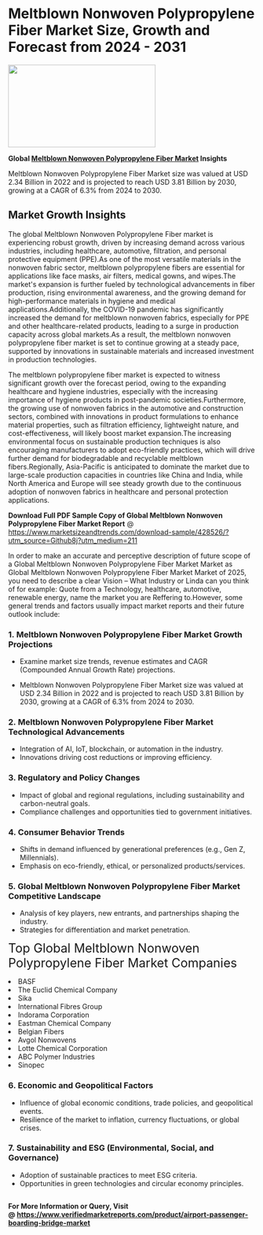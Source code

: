 <H1>Meltblown Nonwoven Polypropylene Fiber Market Size, Growth and Forecast from 2024 - 2031</H1><img class="aligncenter size-medium wp-image-584254" src="https://thirdeyenews.in/wp-content/uploads/2024/09/Global-Market-Research-300x168.jpeg" alt="" width="300" height="168" /><p><strong>Global&nbsp;<a href="https://www.marketsizeandtrends.com/download-sample/428526/?utm_source=Github8j?utm_medium=211">Meltblown Nonwoven Polypropylene Fiber Market</a> Insights</strong></p><p>Meltblown Nonwoven Polypropylene Fiber Market size was valued at USD 2.34 Billion in 2022 and is projected to reach USD 3.81 Billion by 2030, growing at a CAGR of 6.3% from 2024 to 2030.</p><p><h2>Market Growth Insights</h2> <p>The global Meltblown Nonwoven Polypropylene Fiber market is experiencing robust growth, driven by increasing demand across various industries, including healthcare, automotive, filtration, and personal protective equipment (PPE).As one of the most versatile materials in the nonwoven fabric sector, meltblown polypropylene fibers are essential for applications like face masks, air filters, medical gowns, and wipes.The market's expansion is further fueled by technological advancements in fiber production, rising environmental awareness, and the growing demand for high-performance materials in hygiene and medical applications.Additionally, the COVID-19 pandemic has significantly increased the demand for meltblown nonwoven fabrics, especially for PPE and other healthcare-related products, leading to a surge in production capacity across global markets.As a result, the meltblown nonwoven polypropylene fiber market is set to continue growing at a steady pace, supported by innovations in sustainable materials and increased investment in production technologies.</p> <p>The meltblown polypropylene fiber market is expected to witness significant growth over the forecast period, owing to the expanding healthcare and hygiene industries, especially with the increasing importance of hygiene products in post-pandemic societies.Furthermore, the growing use of nonwoven fabrics in the automotive and construction sectors, combined with innovations in product formulations to enhance material properties, such as filtration efficiency, lightweight nature, and cost-effectiveness, will likely boost market expansion.The increasing environmental focus on sustainable production techniques is also encouraging manufacturers to adopt eco-friendly practices, which will drive further demand for biodegradable and recyclable meltblown fibers.Regionally, Asia-Pacific is anticipated to dominate the market due to large-scale production capacities in countries like China and India, while North America and Europe will see steady growth due to the continuous adoption of nonwoven fabrics in healthcare and personal protection applications.</p> <p><span class=""><strong>Download Full PDF Sample Copy of Global Meltblown Nonwoven Polypropylene Fiber Market Report</strong> @ <a href="https://www.marketsizeandtrends.com/download-sample/428526/?utm_source=Github8j?utm_medium=211" target="_blank">https://www.marketsizeandtrends.com/download-sample/428526/?utm_source=Github8j?utm_medium=211</a></span></p><p>In order to make an accurate and perceptive description of future scope of a Global&nbsp;Meltblown Nonwoven Polypropylene Fiber Market Market as Global&nbsp;Meltblown Nonwoven Polypropylene Fiber Market Market of 2025, you need to describe a clear Vision &ndash; What Industry or Linda can you think of for example: Quote from a Technology, healthcare, automotive, renewable energy, name the market you are Reffering to.However, some general trends and factors usually impact market reports and their future outlook include:</p><h3>1.&nbsp;<strong>Meltblown Nonwoven Polypropylene Fiber Market Growth Projections</strong></h3><ul><li>Examine market size trends, revenue estimates and CAGR (Compounded Annual Growth Rate) projections.</li><li><p>Meltblown Nonwoven Polypropylene Fiber Market size was valued at USD 2.34 Billion in 2022 and is projected to reach USD 3.81 Billion by 2030, growing at a CAGR of 6.3% from 2024 to 2030.</p></li></ul><h3>2.&nbsp;<strong>Meltblown Nonwoven Polypropylene Fiber Market Technological Advancements</strong></h3><ul><li>Integration of AI, IoT, blockchain, or automation in the industry.</li><li>Innovations driving cost reductions or improving efficiency.</li></ul><h3>3.&nbsp;<strong>Regulatory and Policy Changes</strong></h3><ul><li>Impact of global and regional regulations, including sustainability and carbon-neutral goals.</li><li>Compliance challenges and opportunities tied to government initiatives.</li></ul><h3>4.&nbsp;<strong>Consumer Behavior Trends</strong></h3><ul><li>Shifts in demand influenced by generational preferences (e.g., Gen Z, Millennials).</li><li>Emphasis on eco-friendly, ethical, or personalized products/services.</li></ul><h3>5.&nbsp;<strong>Global Meltblown Nonwoven Polypropylene Fiber Market Competitive Landscape</strong></h3><ul><li>Analysis of key players, new entrants, and partnerships shaping the industry.</li><li>Strategies for differentiation and market penetration.</li></ul><p data-pm-slice="1 1 []"><span style="color: inherit; font-family: inherit; font-size: 25px;">Top Global Meltblown Nonwoven Polypropylene Fiber Market Companies</span></p><div class="" data-test-id=""><p><li>BASF</li><li> The Euclid Chemical Company</li><li> Sika</li><li> International Fibres Group</li><li> Indorama Corporation</li><li> Eastman Chemical Company</li><li> Belgian Fibers</li><li> Avgol Nonwovens</li><li> Lotte Chemical Corporation</li><li> ABC Polymer Industries</li><li> Sinopec</li></p></div><h3>6.&nbsp;<strong>Economic and Geopolitical Factors</strong></h3><ul><li>Influence of global economic conditions, trade policies, and geopolitical events.</li><li>Resilience of the market to inflation, currency fluctuations, or global crises.</li></ul><h3>7.&nbsp;<strong>Sustainability and ESG (Environmental, Social, and Governance)</strong></h3><ul><li>Adoption of sustainable practices to meet ESG criteria.</li><li>Opportunities in green technologies and circular economy principles.</li></ul><h2><strong style="font-size: 14px;">For More Information or Query, Visit @&nbsp;</strong><a style="background-color: #ffffff; font-size: 14px;" href="https://www.marketsizeandtrends.com/report/meltblown-nonwoven-polypropylene-fiber-market/" target="_blank">https://www.verifiedmarketreports.com/product/airport-passenger-boarding-bridge-market</a></h2>